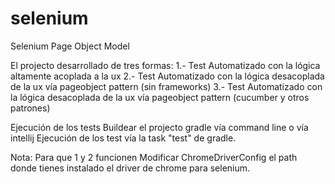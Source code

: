 # selenium
Selenium Page Object Model

El projecto desarrollado de tres formas:
1.- Test Automatizado con la lógica altamente acoplada a la ux
2.- Test Automatizado con la lógica desacoplada de la ux vía pageobject pattern (sin frameworks)
3.- Test Automatizado con la lógica desacoplada de la ux vía pageobject pattern (cucumber y otros patrones)

Ejecución de los tests
Buildear el projecto gradle vía command line o vía intellij
Ejecución de los test vía la task "test" de gradle.

Nota: Para que 1 y 2 funcionen
Modificar ChromeDriverConfig el path donde tienes instalado el driver de chrome para selenium.



